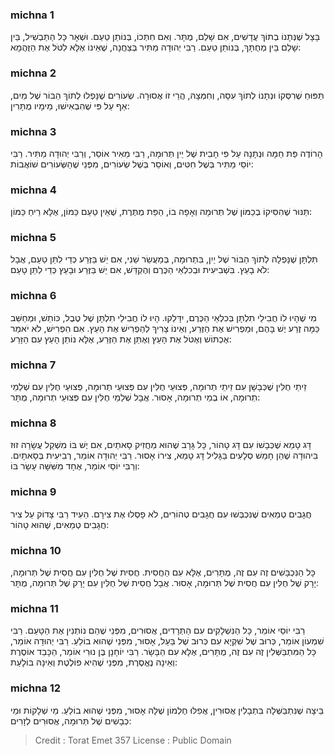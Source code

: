 
### michna 1
בָּצָל שֶׁנְּתָנוֹ בְתוֹךְ עֲדָשִׁים, אִם שָׁלֵם, מֻתָּר. וְאִם חִתְּכוֹ, בְּנוֹתֵן טַעַם. וּשְׁאָר כָּל הַתַּבְשִׁיל, בֵּין שָׁלֵם בֵּין מְחֻתָּךְ, בְּנוֹתֵן טַעַם. רַבִּי יְהוּדָה מַתִּיר בְּצַחֲנָה, שֶׁאֵינוֹ אֶלָּא לִטֹּל אֶת הַזֻּהֲמָא:

### michna 2
תַּפּוּחַ שֶׁרִסְּקוֹ וּנְתָנוֹ לְתוֹךְ עִסָּה, וְחִמְּצָהּ, הֲרֵי זוֹ אֲסוּרָה. שְׂעוֹרִים שֶׁנָּפְלוּ לְתוֹךְ הַבּוֹר שֶׁל מַיִם, אַף עַל פִּי שֶׁהִבְאִישׁוּ, מֵימָיו מֻתָּרִין:

### michna 3
הָרוֹדֶה פַּת חַמָּה וּנְתָנָהּ עַל פִּי חָבִית שֶׁל יֵין תְּרוּמָה, רַבִּי מֵאִיר אוֹסֵר, וְרַבִּי יְהוּדָה מַתִּיר. רַבִּי יוֹסֵי מַתִּיר בְּשֶׁל חִטִּים, וְאוֹסֵר בְּשֶׁל שְׂעוֹרִים, מִפְּנֵי שֶׁהַשְּׂעוֹרִים שׁוֹאֲבוֹת:

### michna 4
תַּנּוּר שֶׁהִסִּיקוֹ בְכַמּוֹן שֶׁל תְּרוּמָה וְאָפָה בוֹ, הַפַּת מֻתֶּרֶת, שֶׁאֵין טַעַם כַּמּוֹן, אֶלָּא רֵיחַ כַּמּוֹן:

### michna 5
תִּלְתָּן שֶׁנָּפְלָה לְתוֹךְ הַבּוֹר שֶׁל יַיִן, בִּתְרוּמָה, בְּמַעֲשֵׂר שֵׁנִי, אִם יֵשׁ בַּזֶּרַע כְּדֵי לִתֵּן טַעַם, אֲבָל לֹא בָעֵץ. בִּשְׁבִיעִית וּבְכִלְאֵי הַכֶּרֶם וְהֶקְדֵּשׁ, אִם יֵשׁ בַּזֶּרַע וּבָעֵץ כְּדֵי לִתֵּן טָעַם:

### michna 6
מִי שֶׁהָיוּ לוֹ חֲבִילֵי תִלְתָּן בְּכִלְאֵי הַכֶּרֶם, יִדָּלֵקוּ. הָיוּ לוֹ חֲבִילֵי תִלְתָּן שֶׁל טֶבֶל, כּוֹתֵשׁ, וּמְחַשֵּׁב כַּמָּה זֶרַע יֶשׁ בָּהֶם, וּמַפְרִישׁ אֶת הַזֶּרַע, וְאֵינוֹ צָרִיךְ לְהַפְרִישׁ אֶת הָעֵץ. אִם הִפְרִישׁ, לֹא יֹאמַר אֶכְתּוֹשׁ וְאֶטֹּל אֶת הָעֵץ וְאֶתֵּן אֶת הַזֶּרַע, אֶלָּא נוֹתֵן הָעֵץ עִם הַזָּרַע:

### michna 7
זֵיתֵי חֻלִּין שֶׁכְּבָשָׁן עִם זֵיתֵי תְרוּמָה, פְּצוּעֵי חֻלִּין עִם פְּצוּעֵי תְרוּמָה, פְּצוּעֵי חֻלִּין עִם שְׁלֵמֵי תְרוּמָה, אוֹ בְמֵי תְרוּמָה, אָסוּר. אֲבָל שְׁלֵמֵי חֻלִּין עִם פְּצוּעֵי תְרוּמָה, מֻתָּר:

### michna 8
דָּג טָמֵא שֶׁכְּבָשׁוֹ עִם דָּג טָהוֹר, כָּל גָּרָב שֶׁהוּא מַחֲזִיק סָאתַיִם, אִם יֶשׁ בּוֹ מִשְׁקַל עֲשָׂרָה זוּז בִּיהוּדָה שֶׁהֵן חָמֵשׁ סְלָעִים בַּגָּלִיל דָּג טָמֵא, צִירוֹ אָסוּר. רַבִּי יְהוּדָה אוֹמֵר, רְבִיעִית בְּסָאתָיִם. וְרַבִּי יוֹסֵי אוֹמֵר, אֶחָד מִשִּׁשָּׁה עָשָׂר בּוֹ:

### michna 9
חֲגָבִים טְמֵאִים שֶׁנִּכְבְּשׁוּ עִם חֲגָבִים טְהוֹרִים, לֹא פָסְלוּ אֶת צִירָם. הֵעִיד רַבִּי צָדוֹק עַל צִיר חֲגָבִים טְמֵאִים, שֶׁהוּא טָהוֹר:

### michna 10
כָּל הַנִּכְבָּשִׁים זֶה עִם זֶה, מֻתָּרִים, אֶלָּא עִם הַחֲסִית. חֲסִית שֶׁל חֻלִּין עִם חֲסִית שֶׁל תְּרוּמָה, יָרָק שֶׁל חֻלִּין עִם חֲסִית שֶׁל תְּרוּמָה, אָסוּר. אֲבָל חֲסִית שֶׁל חֻלִּין עִם יָרָק שֶׁל תְּרוּמָה, מֻתָּר:

### michna 11
רַבִּי יוֹסֵי אוֹמֵר, כָּל הַנִּשְׁלָקִים עִם הַתְּרָדִים, אֲסוּרִים, מִפְּנֵי שֶׁהֵם נוֹתְנִין אֶת הַטָּעַם. רַבִּי שִׁמְעוֹן אוֹמֵר, כְּרוּב שֶׁל שִׁקְיָא עִם כְּרוּב שֶׁל בַּעַל, אָסוּר, מִפְּנֵי שֶׁהוּא בוֹלֵעַ. רַבִּי יְהוּדָה אוֹמֵר, כָּל הַמִּתְבַּשְּׁלִין זֶה עִם זֶה, מֻתָּרִים, אֶלָּא עִם הַבָּשָׂר. רַבִּי יוֹחָנָן בֶּן נוּרִי אוֹמֵר, הַכָּבֵד אוֹסֶרֶת וְאֵינָהּ נֶאֱסֶרֶת, מִפְּנֵי שֶׁהִיא פוֹלֶטֶת וְאֵינָהּ בּוֹלָעַת:

### michna 12
בֵּיצָה שֶׁנִּתְבַּשְּׁלָה בִּתְבָלִין אֲסוּרִין, אֲפִלּוּ חֶלְמוֹן שֶׁלָּהּ אָסוּר, מִפְּנֵי שֶׁהוּא בוֹלֵעַ. מֵי שְׁלָקוֹת וּמֵי כְבָשִׁים שֶׁל תְּרוּמָה, אֲסוּרִים לְזָרִים:

>Credit : Torat Emet 357
>License : Public Domain 